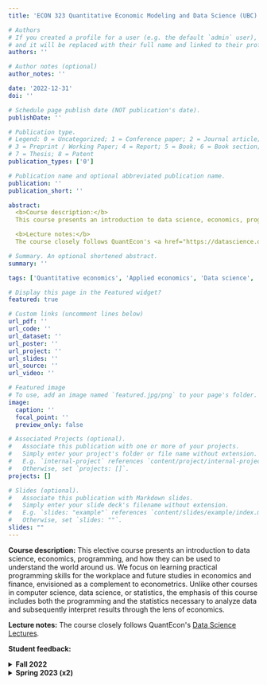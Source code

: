 ```yaml
---
title: 'ECON 323 Quantitative Economic Modeling and Data Science (UBC)'

# Authors
# If you created a profile for a user (e.g. the default `admin` user), write the username (folder name) here
# and it will be replaced with their full name and linked to their profile.
authors: ''

# Author notes (optional)
author_notes: ''

date: '2022-12-31'
doi: ''

# Schedule page publish date (NOT publication's date).
publishDate: ''

# Publication type.
# Legend: 0 = Uncategorized; 1 = Conference paper; 2 = Journal article;
# 3 = Preprint / Working Paper; 4 = Report; 5 = Book; 6 = Book section;
# 7 = Thesis; 8 = Patent
publication_types: ['0']

# Publication name and optional abbreviated publication name.
publication: ''
publication_short: ''

abstract:
  <b>Course description:</b>
  This course presents an introduction to data science, economics, programming, and how they can be used to understand the world around us. We focus on learning practical programming skills for the workplace and future studies in economics and finance, envisioned as a complement to econometrics. Unlike other courses in computer science, data science, or statistics, the emphasis of this course includes both the programming and the statistics necessary to analyze data and subsequently interpret results through the lens of economics. <br/><br/>

  <b>Lecture notes:</b>
  The course closely follows QuantEcon's <a href="https://datascience.quantecon.org/">Data Science Lectures</a>.<br/><br/>

# Summary. An optional shortened abstract.
summary: ''

tags: ['Quantitative economics', 'Applied economics', 'Data science', 'Python']

# Display this page in the Featured widget?
featured: true

# Custom links (uncomment lines below)
url_pdf: ''
url_code: ''
url_dataset: ''
url_poster: ''
url_project: ''
url_slides: ''
url_source: ''
url_video: ''

# Featured image
# To use, add an image named `featured.jpg/png` to your page's folder.
image:
  caption: ''
  focal_point: ''
  preview_only: false

# Associated Projects (optional).
#   Associate this publication with one or more of your projects.
#   Simply enter your project's folder or file name without extension.
#   E.g. `internal-project` references `content/project/internal-project/index.md`.
#   Otherwise, set `projects: []`.
projects: []

# Slides (optional).
#   Associate this publication with Markdown slides.
#   Simply enter your slide deck's filename without extension.
#   E.g. `slides: "example"` references `content/slides/example/index.md`.
#   Otherwise, set `slides: ""`.
slides: ""
---
```

**Course description:** This elective course presents an introduction to data science, economics, programming, and how they can be used to understand the world around us. We focus on learning practical programming skills for the workplace and future studies in economics and finance, envisioned as a complement to econometrics. Unlike other courses in computer science, data science, or statistics, the emphasis of this course includes both the programming and the statistics necessary to analyze data and subsequently interpret results through the lens of economics. 

**Lecture notes:** The course closely follows QuantEcon's [Data Science Lectures](https://datascience.quantecon.org/).

**Student feedback:**
<details>
  <ul>
    <li><b>Selected student comments:</b></li>
    <ul>
      <li>This course covers a ton of advanced topics without any prereqs, which is a great idea. It exposes students to subjects with really interesting applications (my favorite was the graph/network content) that they wouldn't otherwise see until the end of their degree, if ever.</li>
      <li>The instructor did a really good job of balancing the HUGE variation in students' past experience. </li>
      <li>This course can be hard but it's very useful. The instructor is super supportive and very nice. He replied email very quickly and was willing to help students. He always sacrificed his own time for extra office hours if students need additional help.</li>
      <li>Dr. Phil is a great instructor always go through everything in detail. The assigned homework was manageable and relevant to class material. TA Josh is also very helpful, he explained all the problems I had clearly during his office hour. Thank you both!</li>
      <li>I learned a lot about Python packages such as Numpy, Pandas and matplotlib. These are very useful tools. The final project give me a chance to apply these knowledge.</li>
      <li>Very nice professor and well-organized class. This is one of the best econ classes I have taken in UBC</li>
    </ul>
  </ul>
  <summary><b>Fall 2022</b></summary>
</details>
<details>
  <ul>
    <li><b>Selected student comments:</b></li>
    <ul>
      <li>Dr. Solimine is really brilliant and accommodating. He definitely knows what he is teaching, and truly cares about his students. One of the best instructors I have ever met. </li>
      <li>This was a fantastically structured course. I really loved the pedagogy – weighting the problem sets so highly really motivated me to learn by doing. I learn much better in this way compared to testing. The applications and packages used are fantastically useful, and I can see so many great applications of what I've learned. Thank you! </li>
      <li>He was great. Was genuinely interested in helping me with the final project which I really appreciated. I was a bit demoralized by how open–ended the project was but he made me excited about it and more ready to take on a topic. </li>
      <li>This is a very useful and practical course. Many jobs require data science and teaching students how to properly use those tools is very important.</li>
      <li>He was very knowledgable about the subject and always available to the students.</li>
      <li>the problem sets are the right amount of challenging and greatly increased my understanding of the material </li>
      <li>The course build solid foundations for people who want to start as a data scientist. We learn python and its important libraries and some applications in the course. The project helps us to gain some practical experience. </li>
      <li>good to know some econ concepts and their application in data science. And we can tell Phil has spent lots of efforts on this course.</li>
      <li>Philip is very passionate about the course material and is always eager to answer student's questions, i appreciate that wants to share as much as he knows as possible </li>
      <li>Great professor, explain things in details and answer questions after the class! </li>
    </ul>
  </ul>
  <summary><b>Spring 2023 (x2)</b></summary>
</details>
